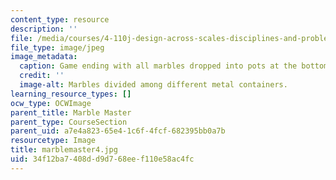 ```yaml
---
content_type: resource
description: ''
file: /media/courses/4-110j-design-across-scales-disciplines-and-problem-contexts-spring-2013/34f12ba7408dd9d768eef110e58ac4fc_marblemaster4.jpg
file_type: image/jpeg
image_metadata:
  caption: Game ending with all marbles dropped into pots at the bottom.
  credit: ''
  image-alt: Marbles divided among different metal containers.
learning_resource_types: []
ocw_type: OCWImage
parent_title: Marble Master
parent_type: CourseSection
parent_uid: a7e4a823-65e4-1c6f-4fcf-682395bb0a7b
resourcetype: Image
title: marblemaster4.jpg
uid: 34f12ba7-408d-d9d7-68ee-f110e58ac4fc
---
```

